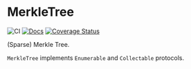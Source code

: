 # MerkleTree

![CI](https://github.com/visciang/merkle_tree/workflows/CI/badge.svg) [![Docs](https://img.shields.io/badge/docs-latest-green.svg)](https://visciang.github.io/merkle_tree/readme.html) [![Coverage Status](https://coveralls.io/repos/github/visciang/merkle_tree/badge.svg?branch=main)](https://coveralls.io/github/visciang/merkle_tree?branch=main)

(Sparse) Merkle Tree.

`MerkleTree` implements `Enumerable` and `Collectable` protocols.
